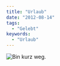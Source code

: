 ```yaml
---
title: "Urlaub"
date: "2012-08-14"
tags:
  - "Gelebt"
keywords:
  - "Urlaub"
---
```


![Bin kurz weg.](/img/codecandies/moewe.jpg)
